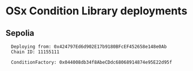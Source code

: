# OSx Condition Library deployments

## Sepolia

```
  Deploying from: 0x424797Ed6d902E17b9180BFcEF452658e148e0Ab
  Chain ID: 11155111

  ConditionFactory: 0x044008db34f8AbeCDdc68068914874e95E22d95f
```
